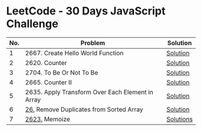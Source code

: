 # LeetCode - 30 Days JavaScript Challenge

| No.  | Problem                                             | Solution                  
|------|-----------------------------------------------------|--------------------------|
| 1    | 2667.    Create Hello World Function                | [Solution](./day1.js)                  
| 2    | 2620.    Counter                                    | [Solution](./day2.js)                    
| 3    | 2704.    To Be Or Not To Be                         | [Solution](./day3.js)                  
| 4    | 2665.    Counter II                                 | [Solution](./day4.js)                         
| 5    | 2635.    Apply Transform Over Each Element in Array | [Solution](./day5.js) 
| 6    | [26.](https://leetcode.com/problems/remove-duplicates-from-sorted-array/description/) Remove Duplicates from Sorted Array   | [Solution](./day6.js)
| 7    | [2623.](https://leetcode.com/problems/memoize/description/?envType=study-plan-v2&envId=30-days-of-javascript) Memoize  | [Solutions](./day7.js) 
